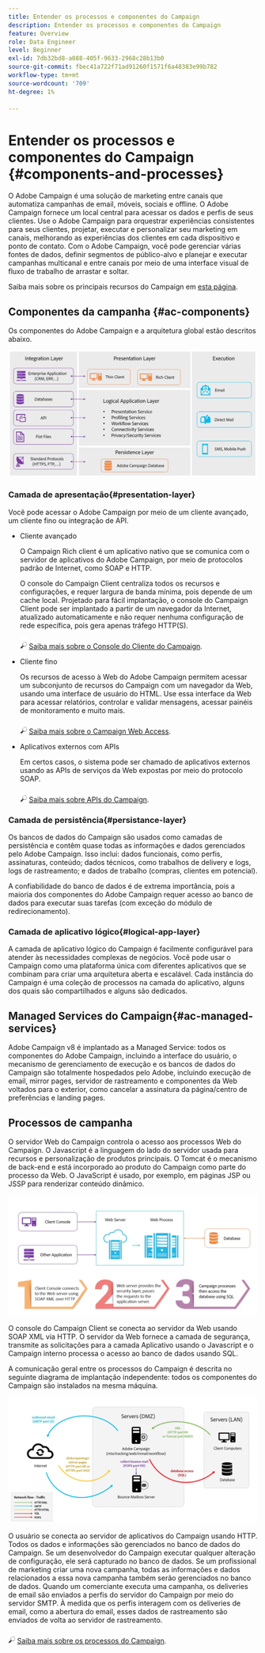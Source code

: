 ```yaml
---
title: Entender os processos e componentes do Campaign
description: Entender os processos e componentes do Campaign
feature: Overview
role: Data Engineer
level: Beginner
exl-id: 7db32bd8-a088-405f-9633-2968c28b13b0
source-git-commit: fbec41a722f71ad91260f1571f6a48383e99b782
workflow-type: tm+mt
source-wordcount: '709'
ht-degree: 1%

---
```


# Entender os processos e componentes do Campaign {#components-and-processes}

O Adobe Campaign é uma solução de marketing entre canais que automatiza campanhas de email, móveis, sociais e offline. O Adobe Campaign fornece um local central para acessar os dados e perfis de seus clientes. Use o Adobe Campaign para orquestrar experiências consistentes para seus clientes, projetar, executar e personalizar seu marketing em canais, melhorando as experiências dos clientes em cada dispositivo e ponto de contato. Com o Adobe Campaign, você pode gerenciar várias fontes de dados, definir segmentos de público-alvo e planejar e executar campanhas multicanal e entre canais por meio de uma interface visual de fluxo de trabalho de arrastar e soltar.

Saiba mais sobre os principais recursos do Campaign em [esta página](../start/get-started.md).

## Componentes da campanha {#ac-components}

Os componentes do Adobe Campaign e a arquitetura global estão descritos abaixo.

![](assets/ac-components.png)

### Camada de apresentação{#presentation-layer}

Você pode acessar o Adobe Campaign por meio de um cliente avançado, um cliente fino ou integração de API.

* Cliente avançado

   O Campaign Rich client é um aplicativo nativo que se comunica com o servidor de aplicativos do Adobe Campaign, por meio de protocolos padrão de Internet, como SOAP e HTTP.

   O console do Campaign Client centraliza todos os recursos e configurações, e requer largura de banda mínima, pois depende de um cache local. Projetado para fácil implantação, o console do Campaign Client pode ser implantado a partir de um navegador da Internet, atualizado automaticamente e não requer nenhuma configuração de rede específica, pois gera apenas tráfego HTTP(S).

   ![](../assets/do-not-localize/glass.png) [Saiba mais sobre o Console do Cliente do Campaign](../start/connect.md).

* Cliente fino

   Os recursos de acesso à Web do Adobe Campaign permitem acessar um subconjunto de recursos do Campaign com um navegador da Web, usando uma interface de usuário do HTML. Use essa interface da Web para acessar relatórios, controlar e validar mensagens, acessar painéis de monitoramento e muito mais.

   ![](../assets/do-not-localize/glass.png) [Saiba mais sobre o Campaign Web Access](../start/connect.md).

* Aplicativos externos com APIs

   Em certos casos, o sistema pode ser chamado de aplicativos externos usando as APIs de serviços da Web expostas por meio do protocolo SOAP.

   ![](../assets/do-not-localize/glass.png) [Saiba mais sobre APIs do Campaign](../dev/api.md).

### Camada de persistência{#persistance-layer}

Os bancos de dados do Campaign são usados como camadas de persistência e contêm quase todas as informações e dados gerenciados pelo Adobe Campaign. Isso inclui: dados funcionais, como perfis, assinaturas, conteúdo; dados técnicos, como trabalhos de delivery e logs, logs de rastreamento; e dados de trabalho (compras, clientes em potencial).

A confiabilidade do banco de dados é de extrema importância, pois a maioria dos componentes do Adobe Campaign requer acesso ao banco de dados para executar suas tarefas (com exceção do módulo de redirecionamento).

### Camada de aplicativo lógico{#logical-app-layer}

A camada de aplicativo lógico do Campaign é facilmente configurável para atender às necessidades complexas de negócios. Você pode usar o Campaign como uma plataforma única com diferentes aplicativos que se combinam para criar uma arquitetura aberta e escalável. Cada instância do Campaign é uma coleção de processos na camada do aplicativo, alguns dos quais são compartilhados e alguns são dedicados.

## Managed Services do Campaign{#ac-managed-services}

Adobe Campaign v8 é implantado as a Managed Service: todos os componentes do Adobe Campaign, incluindo a interface do usuário, o mecanismo de gerenciamento de execução e os bancos de dados do Campaign são totalmente hospedados pelo Adobe, incluindo execução de email, mirror pages, servidor de rastreamento e componentes da Web voltados para o exterior, como cancelar a assinatura da página/centro de preferências e landing pages.

## Processos de campanha

O servidor Web do Campaign controla o acesso aos processos Web do Campaign. O Javascript é a linguagem do lado do servidor usada para recursos e personalização de produtos principais. O Tomcat é o mecanismo de back-end e está incorporado ao produto do Campaign como parte do processo da Web. O JavaScript é usado, por exemplo, em páginas JSP ou JSSP para renderizar conteúdo dinâmico.

![](assets/ac-processes.png)

O console do Campaign Client se conecta ao servidor da Web usando SOAP XML via HTTP. O servidor da Web fornece a camada de segurança, transmite as solicitações para a camada Aplicativo usando o Javascript e o Campaign interno processa o acesso ao banco de dados usando SQL.

A comunicação geral entre os processos do Campaign é descrita no seguinte diagrama de implantação independente: todos os componentes do Campaign são instalados na mesma máquina.

![](assets/ac-standalone.png)

O usuário se conecta ao servidor de aplicativos do Campaign usando HTTP. Todos os dados e informações são gerenciados no banco de dados do Campaign. Se um desenvolvedor do Campaign executar qualquer alteração de configuração, ele será capturado no banco de dados. Se um profissional de marketing criar uma nova campanha, todas as informações e dados relacionados a essa nova campanha também serão gerenciados no banco de dados. Quando um comerciante executa uma campanha, os deliveries de email são enviados a perfis do servidor do Campaign por meio do servidor SMTP. À medida que os perfis interagem com os deliveries de email, como a abertura do email, esses dados de rastreamento são enviados de volta ao servidor de rastreamento.

![](../assets/do-not-localize/glass.png) [Saiba mais sobre os processos do Campaign](../architecture/general-architecture.md#dev-env).
